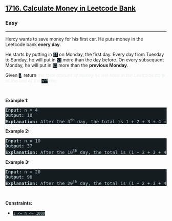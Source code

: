 <h2><a href="https://leetcode.com/problems/calculate-money-in-leetcode-bank/">1716. Calculate Money in Leetcode Bank</a></h2><h3>Easy</h3><hr><div style="border-color: rgb(91, 119, 134) !important;"><p style="border-color: rgb(91, 119, 134) !important;">Hercy wants to save money for his first car. He puts money in the Leetcode&nbsp;bank <strong style="border-color: rgb(91, 119, 134) !important;">every day</strong>.</p>

<p style="border-color: rgb(91, 119, 134) !important;">He starts by putting in <code style="background-color: rgb(20, 28, 32) !important; color: rgb(183, 198, 205) !important; border-color: rgb(83, 109, 121) !important;">$1</code> on Monday, the first day. Every day from Tuesday to Sunday, he will put in <code style="background-color: rgb(20, 28, 32) !important; color: rgb(183, 198, 205) !important; border-color: rgb(83, 109, 121) !important;">$1</code> more than the day before. On every subsequent Monday, he will put in <code style="background-color: rgb(20, 28, 32) !important; color: rgb(183, 198, 205) !important; border-color: rgb(83, 109, 121) !important;">$1</code> more than the <strong style="border-color: rgb(91, 119, 134) !important;">previous Monday</strong>.<span style="display: none; border-color: rgb(91, 119, 134) !important;"> </span></p>

<p style="border-color: rgb(91, 119, 134) !important;">Given <code style="background-color: rgb(20, 28, 32) !important; color: rgb(183, 198, 205) !important; border-color: rgb(83, 109, 121) !important;">n</code>, return <em style="color: rgb(234, 238, 241) !important; border-color: rgb(91, 119, 134) !important;">the total amount of money he will have in the Leetcode bank at the end of the </em><code style="background-color: rgb(20, 28, 32) !important; color: rgb(183, 198, 205) !important; border-color: rgb(83, 109, 121) !important;">n<sup style="border-color: rgb(83, 109, 121) !important;">th</sup></code><em style="color: rgb(234, 238, 241) !important; border-color: rgb(91, 119, 134) !important;"> day.</em></p>

<p style="border-color: rgb(91, 119, 134) !important;">&nbsp;</p>
<p style="border-color: rgb(91, 119, 134) !important;"><strong class="example" style="border-color: rgb(91, 119, 134) !important;">Example 1:</strong></p>

<pre style="background-color: rgb(20, 28, 32) !important; color: rgb(182, 198, 206) !important; border-color: rgb(83, 109, 122) !important;"><strong style="border-color: rgb(83, 109, 122) !important;">Input:</strong> n = 4
<strong style="border-color: rgb(83, 109, 122) !important;">Output:</strong> 10
<strong style="border-color: rgb(83, 109, 122) !important;">Explanation:</strong>&nbsp;After the 4<sup style="border-color: rgb(83, 109, 122) !important;">th</sup> day, the total is 1 + 2 + 3 + 4 = 10.
</pre>

<p style="border-color: rgb(91, 119, 134) !important;"><strong class="example" style="border-color: rgb(91, 119, 134) !important;">Example 2:</strong></p>

<pre style="background-color: rgb(20, 28, 32) !important; color: rgb(182, 198, 206) !important; border-color: rgb(83, 109, 122) !important;"><strong style="border-color: rgb(83, 109, 122) !important;">Input:</strong> n = 10
<strong style="border-color: rgb(83, 109, 122) !important;">Output:</strong> 37
<strong style="border-color: rgb(83, 109, 122) !important;">Explanation:</strong>&nbsp;After the 10<sup style="border-color: rgb(83, 109, 122) !important;">th</sup> day, the total is (1 + 2 + 3 + 4 + 5 + 6 + 7) + (2 + 3 + 4) = 37. Notice that on the 2<sup style="border-color: rgb(83, 109, 122) !important;">nd</sup> Monday, Hercy only puts in $2.
</pre>

<p style="border-color: rgb(91, 119, 134) !important;"><strong class="example" style="border-color: rgb(91, 119, 134) !important;">Example 3:</strong></p>

<pre style="background-color: rgb(20, 28, 32) !important; color: rgb(182, 198, 206) !important; border-color: rgb(83, 109, 122) !important;"><strong style="border-color: rgb(83, 109, 122) !important;">Input:</strong> n = 20
<strong style="border-color: rgb(83, 109, 122) !important;">Output:</strong> 96
<strong style="border-color: rgb(83, 109, 122) !important;">Explanation:</strong>&nbsp;After the 20<sup style="border-color: rgb(83, 109, 122) !important;">th</sup> day, the total is (1 + 2 + 3 + 4 + 5 + 6 + 7) + (2 + 3 + 4 + 5 + 6 + 7 + 8) + (3 + 4 + 5 + 6 + 7 + 8) = 96.
</pre>

<p style="border-color: rgb(91, 119, 134) !important;">&nbsp;</p>
<p style="border-color: rgb(91, 119, 134) !important;"><strong style="border-color: rgb(91, 119, 134) !important;">Constraints:</strong></p>

<ul style="border-color: rgb(91, 119, 134) !important;">
	<li style="border-color: rgb(91, 119, 134) !important;"><code style="background-color: rgb(20, 28, 32) !important; color: rgb(183, 198, 205) !important; border-color: rgb(83, 109, 121) !important;">1 &lt;= n &lt;= 1000</code></li>
</ul>
</div>